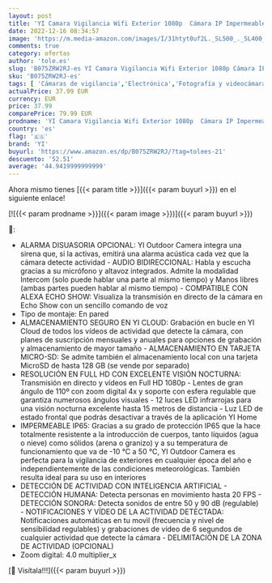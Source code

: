 ```yaml
---
layout: post
title: 'YI Camara Vigilancia Wifi Exterior 1080p  Cámara IP Impermeable IP65 con Detección Humana y de Sonido  Notificaciones Push  Alarma  Nube  Visión Nocturna  Funciona con Alexa  Admite Tarjeta MicroSD'
date: 2022-12-16 08:34:57
image: 'https://m.media-amazon.com/images/I/31htyt0uf2L._SL500_._SL400_.jpg'
comments: true
category: ofertas
author: 'tole.es'
slug: 'B075ZRW2RJ-es YI Camara Vigilancia Wifi Exterior 1080p Cámara IP...'
sku: 'B075ZRW2RJ-es'
tags: [ 'Cámaras de vigilancia','Electrónica','Fotografía y videocámaras','alexa','yi','🇪🇸', ]
actualPrice: 37.99 EUR
currency: EUR
price: 37.99
comparePrice: 79.99 EUR
prodname: 'YI Camara Vigilancia Wifi Exterior 1080p  Cámara IP Impermeable IP65 con Detección Humana y de Sonido  Notificaciones Push  Alarma  Nube  Visión Nocturna  Funciona con Alexa  Admite Tarjeta MicroSD'
country: 'es'
flag: '🇪🇸'
brand: 'YI'
buyurl: 'https://www.amazon.es/dp/B075ZRW2RJ/?tag=tolees-21'
descuento: '52.51'
average: '44.9419999999999'
---
```


Ahora mismo tienes [{{< param title >}}]({{< param buyurl >}}) en el siguiente enlace!

[![{{< param prodname >}}]({{< param image >}})]({{< param buyurl >}})

🔎:

- ALARMA DISUASORIA OPCIONAL: YI Outdoor Camera integra una sirena que, si la activas, emitirá una alarma acústica cada vez que la cámara detecte actividad - AUDIO BIDIRECCIONAL: Habla y escucha gracias a su micrófono y altavoz integrados. Admite la modalidad Intercom (solo puede hablar una parte al mismo tiempo) y Manos libres (ambas partes pueden hablar al mismo tiempo) - COMPATIBLE CON ALEXA ECHO SHOW: Visualiza la transmisión en directo de la cámara en Echo Show con un sencillo comando de voz
- Tipo de montaje: En pared
- ALMACENAMIENTO SEGURO EN YI CLOUD: Grabación en bucle en YI Cloud de todos los vídeos de actividad que detecte la cámara, con planes de suscripción mensuales y anuales para opciones de grabación y almacenamiento de mayor tamaño - ALMACENAMIENTO EN TARJETA MICRO-SD: Se admite también el almacenamiento local con una tarjeta MicroSD de hasta 128 GB (se vende por separado)
- RESOLUCIÓN EN FULL HD CON EXCELENTE VISIÓN NOCTURNA: Transmisión en directo y vídeos en Full HD 1080p - Lentes de gran ángulo de 110º con zoom digital 4x y soporte con esfera regulable que garantiza numerosos ángulos visuales - 12 luces LED infrarrojas para una visión nocturna excelente hasta 15 metros de distancia - Luz LED de estado frontal que podrás desactivar a través de la aplicación YI Home
- IMPERMEABLE IP65: Gracias a su grado de protección IP65 que la hace totalmente resistente a la introducción de cuerpos, tanto líquidos (agua o nieve) como sólidos (arena o granizo) y a su temperatura de funcionamiento que va de -10 °C a 50 °C, YI Outdoor Camera es perfecta para la vigilancia de exteriores en cualquier época del año e independientemente de las condiciones meteorológicas. También resulta ideal para su uso en interiores
- DETECCIÓN DE ACTIVIDAD CON INTELIGENCIA ARTIFICIAL - DETECCIÓN HUMANA: Detecta personas en movimiento hasta 20 FPS - DETECCIÓN SONORA: Detecta sonidos de entre 50 y 90 dB (regulable) - NOTIFICACIONES Y VÍDEO DE LA ACTIVIDAD DETECTADA: Notificaciones automáticas en tu movìl (frecuencia y nivel de sensibilidad regulables) y grabaciones de vídeo de 6 segundos de cualquier actividad que detecte la cámara - DELIMITACIÓN DE LA ZONA DE ACTIVIDAD (OPCIONAL)
- Zoom digital: 4.0 multiplier_x

[🛒 Visítala!!!]({{< param buyurl >}})
